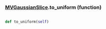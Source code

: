 ### [MVGaussianSlice](MVGaussianSlice.md).to_uniform (function)


```py

def to_uniform(self)

```



        

